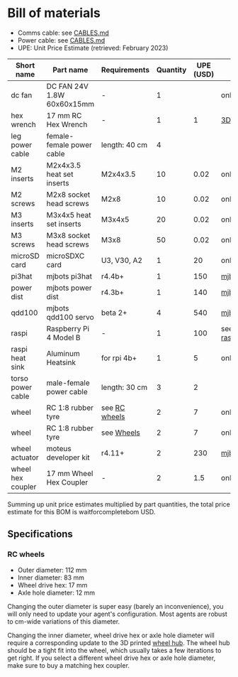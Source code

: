 # Bill of materials

* Comms cable: see [CABLES.md](CABLES.md)
* Power cable: see [CABLES.md](CABLES.md)
* UPE: Unit Price Estimate (retrieved: February 2023)

| Short name         | Part name                   | Requirements  | Quantity  | UPE (USD) | Suppliers     |
|--------------------|-----------------------------|---------------|-----------|-----------|---------------|
| dc fan             | DC FAN 24V 1.8W 60x60x15mm  | -             | 1         |           | online retail |
| hex wrench         | 17 mm RC Hex Wrench         | -             | 1         | 1         | [3D print](https://www.printables.com/model/59120-17mm-rc-hex-wrench/comments/151854) |
| leg power cable    | female-female power cable   | length: 40 cm | 4         |           | |
| M2 inserts         | M2x4x3.5 heat set inserts   | M2x4x3.5      | 10        | 0.02      | online retail |
| M2 screws          | M2x8 socket head screws     | M2x8          | 10        | 0.02      | online retail |
| M3 inserts         | M3x4x5 heat set inserts     | M3x4x5        | 20        | 0.02      | online retail |
| M3 screws          | M3x8 socket head screws     | M3x8          | 50        | 0.02      | online retail |
| microSD card       | microSDXC card              | U3, V30, A2   | 1         | 20        | online retail |
| pi3hat             | mjbots pi3hat               | r4.4b+        | 1         | 150       | [mjbots](https://mjbots.com/products/mjbots-pi3hat-r4-4b) |
| power dist         | mjbots power dist           | r4.3b+        | 1         | 140       | [mjbots](https://mjbots.com/products/mjbots-power-dist-r4-3b) |
| qdd100             | mjbots qdd100 servo         | beta 2+       | 4         | 540       | [mjbots](https://mjbots.com/products/qdd100-beta-3) |
| raspi              | Raspberry Pi 4 Model B      | -             | 1         | 100       | see [raspberrypi.com](https://www.raspberrypi.com/products/raspberry-pi-4-model-b/#find-reseller) |
| raspi heat sink    | Aluminum Heatsink           | for rpi 4b+   | 1         | 5         | online retail |
| torso power cable  | male-female power cable     | length: 30 cm | 3         | 2         | |
| wheel              | RC 1:8 rubber tyre          | see [RC wheels](#rc-wheels) | 2 | 7   | online retail |
| wheel              | RC 1:8 rubber tyre          | see [Wheels](#wheels) | 2 | 7         | online retail |
| wheel actuator     | moteus developer kit        | r4.11+        | 2         | 230       | [mjbots](https://mjbots.com/products/moteus-r4-11-developer-kit) |
| wheel hex coupler  | 17 mm Wheel Hex Coupler     | -             | 2         | 1.5       | online retail |

Summing up unit price estimates multiplied by part quantities, the total price estimate for this BOM is waitforcompletebom USD.

## Specifications

### RC wheels

* Outer diameter: 112 mm
* Inner diameter: 83 mm
* Wheel drive hex: 17 mm
* Axle hole diameter: 12 mm

Changing the outer diameter is super easy (barely an inconvenience), you will only need to update your agent's configuration. Most agents are robust to cm-wide variations of this diameter.

Changing the inner diameter, wheel drive hex or axle hole diameter will require a corresponding update to the 3D printed [wheel hub](3d_printing/legs/hollow/wheel_hub_v6.3mf). The wheel hub should be a tight fit into the wheel, which usually takes a few iterations to get right. If you select a different wheel drive hex or axle hole diameter, make sure to buy a matching hex coupler.
